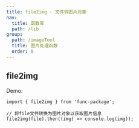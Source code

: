 ```yaml
---
title: file2img - 文件转图片对象
nav:
  title: 函数库
  path: /lib
group:
  path: /imageTool
  title: 图片处理函数
  order: 8
---
```


## file2img

Demo:

```tsx | pure
import { file2img } from 'func-package';

// 将file文件转换为图片对象以获取图片信息
file2img(file).then((img) => console.log(img));
```
